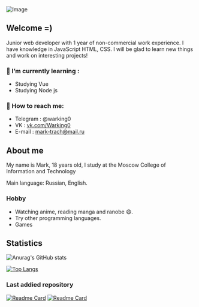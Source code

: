 <img src = "https://sun9-26.userapi.com/impg/jQaCxOQ72KZl5M49gT0bp5iE_GrJHkDBjELpkw/PGUbyCY5ooI.jpg?size=1280x720&quality=96&sign=2ba785fb8c04dec25b10970829352e74&type=album" alt = "Image">


## Welcome =)
Junior web developer with 1 year of non-commercial work experience. I have knowledge in JavaScript HTML, CSS. I will be glad to learn new things and work on interesting projects!


### :book: I’m currently learning : 
* Studying Vue
* Studying Node js

### :mag_right: How to reach me:
* Telegram : @warking0 
* VK : <a href = "https://vk.com/">vk.com/Warking0</a>  
* E-mail : mark-trach@mail.ru

## About me
My name is Mark, 18 years old, I study at the Moscow College of Information and Technology

Main language: Russian, English.

### Hobby
* Watching anime, reading manga and ranobe 😄. 
* Try other programming languages.
* Games 

## Statistics
![Anurag's GitHub stats](https://github-readme-stats.vercel.app/api?username=WarkingMark&show_icons=true&theme=radical&border_color=red)

[![Top Langs](https://github-readme-stats.vercel.app/api/top-langs/?username=WarkingMark&layout=compact)](https://github.com/anuraghazra/github-readme-stats)
### Last addied repository 
[![Readme Card](https://github-readme-stats.vercel.app/api/pin/?username=WarkingMark&repo=very_simple_drawing_app)](https://github.com/WarkingMark/very_simple_drawing_app)
[![Readme Card](https://github-readme-stats.vercel.app/api/pin/?username=WarkingMark&repo=slider_js)](https://github.com/WarkingMark/slider_js)

<!--
**WarkingMark/WarkingMark** is a ✨ _special_ ✨ repository because its `README.md` (this file) appears on your GitHub profile.

Here are some ideas to get you started:

- 🔭 I’m currently working on ... something
- 🌱 I’m currently learning ...
- 👯 I’m looking to collaborate on ...
- 🤔 I’m looking for help with ...
- 💬 Ask me about ...
- 📫 How to reach me: ...
- 😄 Pronouns: ...
- ⚡ Fun fact: ...
-->
